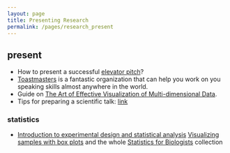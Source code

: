 ```yaml
---
layout: page
title: Presenting Research
permalink: /pages/research_present
---
```


## present

* How to present a successful <a href="https://mitcommlab.mit.edu/broad/commkit/elevator-pitch/" target="blank">elevator pitch</a>?
* <a href="https://www.toastmasters.org/" target="blank">Toastmasters</a> is a fantastic organization that can help you work on you speaking skills almost anywhere in the world.
* Guide on <a href="https://towardsdatascience.com/the-art-of-effective-visualization-of-multi-dimensional-data-6c7202990c57" target="blank">The Art of Effective Visualization of Multi-dimensional Data<a/>.
* Tips for preparing a scientific talk: [link](https://www.weizmann.ac.il/plants/Milo/sites/plants.Milo/files/uploads/tipspreparingeffectivescitalks.pdf)

### statistics

* <a href="https://video.ethz.ch/conferences/2017/proteomics/day3/f10a40f3-a313-4987-807b-0e6af8939e5b.html" target="blank">Introduction to experimental design and statistical analysis</a>
<a href="https://www.nature.com/articles/nmeth.2813" target="blank">Visualizing samples with box plots</a> and the whole <a href="https://www.nature.com/collections/qghhqm" target="blank">Statistics for Biologists</a> collection
